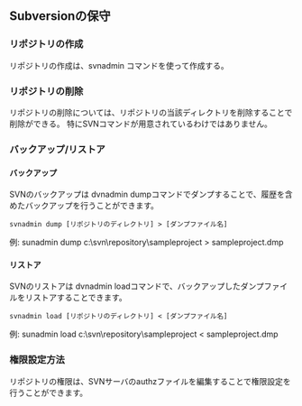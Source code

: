 

## Subversionの保守

### リポジトリの作成

リポジトリの作成は、svnadmin コマンドを使って作成する。

### リポジトリの削除

リポジトリの削除については、リポジトリの当該ディレクトリを削除することで削除ができる。
特にSVNコマンドが用意されているわけではありません。

### バックアップ/リストア

#### バックアップ

SVNのバックアップは dvnadmin dumpコマンドでダンプすることで、履歴を含めたバックアップを行うことができます。

```
svnadmin dump [リポジトリのディレクトリ] > [ダンプファイル名]
```
例: sunadmin dump c:\svn\repository\sampleproject > sampleproject.dmp 

#### リストア

SVNのリストアは dvnadmin loadコマンドで、バックアップしたダンプファイルをリストアすることできます。

```
svnadmin load [リポジトリのディレクトリ] < [ダンプファイル名]
```
例: sunadmin load c:\svn\repository\sampleproject < sampleproject.dmp 

### 権限設定方法

リポジトリの権限は、SVNサーバのauthzファイルを編集することで権限設定を行うことができます。